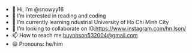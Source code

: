 - 👋 Hi, I’m @snowyy16
- 👀 I’m interested in reading and coding
- 🌱 I’m currently learning ndustrial University of Ho Chi Minh City
- 💞️ I’m looking to collaborate on IG:https://www.instagram.com/hn.lson/
- 📫 How to reach me huynhson532004@gmail.com
- 😄 Pronouns: he/him

<!---
snowyy16/snowyy16 is a ✨ special ✨ repository because its `README.md` (this file) appears on your GitHub profile.
You can click the Preview link to take a look at your changes.
--->
